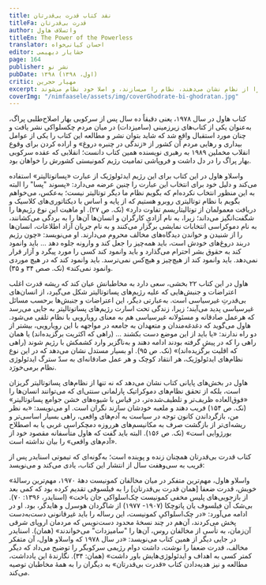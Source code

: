 ```yaml
---
title: نقد کتاب قدرت بی‌قدرتان
titleFa: قدرت بی‌قدرتان
author: واتسلاف هاول
titleEn: The Power of the Powerless
translator: احسان کیانی‌خواه
editor: خشایار دیهیمی
page: 164
publisher: نشر نو
pubDate: ۱۳۹۸ (اول، ۱۳۹۸)
critic: مهیار حجرین
excerpt: نظام پساتوتالیتر همیشه و در هر قدم مردم را لمس می‌کند، اما همیشه با دستانی پوشیده در دستکش‌های ایدئولوژیک. برای همین است که زندگی در این نظام چنین آکنده از دورویی و ریا و دروغ است. لازم نیست مردم همهٔ دروغ‌ها و مغلطه‌های این نظام را باور کنند، اما باید چنان رفتار کنند که گویی باورشان دارند، یا دست کم در سکوت از کنارشان بگذرند. لزومی ندارد این دروغ‌ها را بپذیرند. کافی است بپذیرند که با این دروغ‌ها و در بطن آنها زندگی کنند، زیرا بدین‌ترتیب بر نظام صحه می‌گذارند، اطاعتشان را از نظام نشان می‌دهند، نظام را می‌سازند، و اصلا خود نظام می‌شوند.
coverImg: "/nimfaasele/assets/img/coverGhodrate-bi-ghodratan.jpg"
---
```

کتاب هاول در سال ۱۹۷۸، یعنی دقیقاً ده سال پس از سرکوبی بهار اصلاح‌طلبی پراگ، به‌عنوان یکی از کتاب‌های زیرزمینی (سامیزدات) در میان مردم چکسلواکی نشر یافت و چنان مورد استقبال واقع شد که شاید بتوان نشر و مطالعه این کتاب را یکی از عوامل بیداری و رهایی مردم آن کشور از «زندگی در چنبره دروغ» و اراده کردن برای وقوع انقلاب مخملین ۱۹۸۹ به رهبری نویسنده همین کتاب دانست؛ انقلابی که عقده سرکوبی بهار پراگ را در دل داشت و فروپاشی تمامیت رژیم کمونیستی کشورش را خواهان بود.

واسلاو هاول در این کتاب برای این رژیم ایدئولوژیک از عبارت «پساتوتالیتر» استفاده می‌کند و دلیل خود برای انتخاب این عبارت را چنین عرضه می‌دارد: «پسوند "پسا" را البته به این منظور انتخاب نکرده‌ام که بگویم نظام ما دیگر توتالیتر نیست؛ به‌عکس، می‌خواهم بگویم با نظام توتالیتری روبرو هستیم که از پایه و اساس با دیکتاتوری‌های کلاسیک و دریافت معمولمان از توتالیتاریسم تفاوت دارد» (نک. ص ۲۷). او ماهیت این نوع رژیم‌ها را شگفت‌انگیز می‌داند؛ زیرا، به نام آزادیِ کارگران و انسان‌ها آن‌ها را به بردگی می‌کشانند، به نام دموکراسی انتخابات نمایشی برگزار می‌کنند و به نام جریان آزاد اطلاعات، انسان‌ها را از شنیدن و خواندن دیدگاه‌های مخالف محروم می‌دارند. او می‌نویسد: «چون رژیم دربند دروغ‌های خودش است، باید همه‌چیز را جعل کند و وارونه جلوه دهد ... باید وانمود کند به حقوق بشر احترام می‌گذارد و باید وانمود کند کسی را مورد پیگرد و آزار قرار نمی‌دهد. باید وانمود کند از هیچ‌چیز و هیچ‌کس نمی‌ترسد. باید وانمود کند که در هیچ موردی وانمود نمی‌کند» (نک. صص ۳۴ و ۳۵).

هاول در این کتاب ۲۲ بخشی، سعی دارد به مخاطبانش عیان کند که ریشه قدرت اغلب اعتراضات و جنبش‌هایی که علیه رژیم‌های پساتوتالیتر شکل می‌گیرد، از انسان‌های بی‌قدرتِ غیرسیاسی است. به‌عبارتی دیگر، این اعتراضات و جنبش‌ها برحسب مسائل غیرسیاسی پدید می‌آیند؛ زیرا، زندگی تحت اسارت رژیم‌های پساتوتالیتر به جایی می‌رسد که هرعمل صادقانه و مسئولانه غیرسیاسی هم به معنای رویارویی با نظام تلقی می‌شود. هاول می‌گوید که دغدغه‌مندان و متعهدان به جامعه در مواجهه با این رویارویی، بیشتر از دو راه ندارند: «یا باید از این موضع دست بکشند ... (راهی که اکثریت برگزیده‌اند) یا همان راهی را که در پیش گرفته بودند ادامه دهند و به‌ناگزیر وارد کشمکش با رژیم شوند (راهی که اقلیت برگزیده‌اند)» (نک. ص ۹۵). او بسیار مستدل نشان می‌دهد که در این نوع نظام‌های ایدئولوژیک، هر انتقاد کوچک و هر عمل صادقانه‌ای به سدّ سترگ ایدئولوژی نظام برمی‌خورَد.

هاول در بخش‌های پایانی کتاب نشان می‌دهد که نه تنها از نظام‌های پساتوتالیتر گریزان است، بلکه از تحقق نظام‌های دموکراتیک پارلمانی سنتی‌ای که می‌توانند انسان‌ها را «فوق‌العاده ظریف‌تر و تلطیف‌شده‌تر، در قیاس با شیوه‌های خشن جوامع پساتوتالیتر» (نک. ص ۱۵۴) فریب دهند و ملعبه خودشان سازند نگران است. او می‌نویسد: «به نظر من، بازگرداندن کانون توجه در سیاست به آدم‌های واقعی، راهی بسیار اساسی‌تر و ریشه‌ای‌تر از بازگشت صرف به مکانیسم‌های هرروزه دمچکراسی غربی یا به اصطلاح بورژوایی است» (نک. ص ۱۵۶). البته باید گفت که هاول متأسفانه مقصود خود از «آدم‌های واقعی» را بیان نداشته است.

کتاب قدرت بی‌قدرتان همچنان زنده و پوینده است؛ به‌گونه‌ای که تیموتی اسنایدر پس از قریب به سی‌وهفت سال از انتشار این کتاب، یادی می‌کند و می‌نویسد:

«واسلاو هاول، مهم‌ترین متفکر در میان مخالفان کمونیست دههٔ ۱۹۷۰، مهم‌ترین رسالهٔ خویش، قدرت ضعفا [همان قدرت بی‌قدرتان] را به فیلسوفی تقدیم کرده بود که کمی بعد از بازجویی‌های پلیس مخفی کمونیست چک‌اسلواکی جان باخت» (اسنایدر، ۱۳۹۶: ۷۰). بی‌شک آن فیلسوف یان پاتوچکا (۱۹۰۷- ۱۹۷۷) از شاگردان هوسرل و هایدگر، بود. او در ادامه می‌آورد: «در چک‌اسلواکیِ کمونیست، این رساله را باید غیرقانونی دست‌به‌دست پخش می‌کردند، آن‌هم در چند نسخهٔ محدود دست‌نویس که مردمان اروپای شرقی آن‌زمان، به تأسی از مخالفان روس، آن‌ها را "سامیزدات" می‌خواندند» (همان). اسنایدر در جایی دیگر از همین کتاب می‌نویسد: «در سال ۱۹۷۸ که واسلاو هاول، آن متفکر مخالف، قدرت ضعفا را نوشت، داشت دوام رژیمی سرکوبگر را توضیح می‌داد که دیگر کمتر کسی به اهداف و ایدئولوژی‌هایش باور داشت» (همان: ۳۴).
نگارندهٔ این یادداشت، مطالعه و نیز هدیه‌دادن کتاب «قدرت بی‌قدرتان» به دیگران را به همهٔ مخاطبان توصیه می‌کند.
